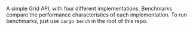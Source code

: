 A simple Grid API, with four different implementations. Benchmarks compare the performance characteristics of each implementation. To run benchmarks, just use `cargo bench` in the root of this repo.
